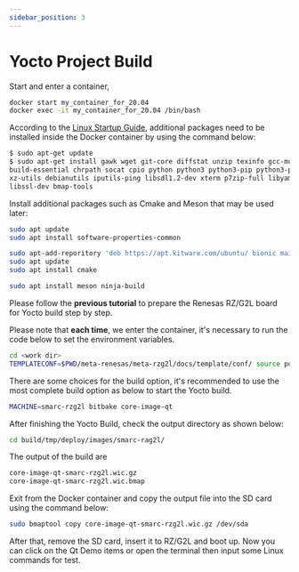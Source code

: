 ```yaml
---
sidebar_position: 3
---
```


# Yocto Project Build
Start and enter a container,
```bash
docker start my_container_for_20.04
docker exec -it my_container_for_20.04 /bin/bash
```

According to the [Linux Startup Guide](http://140.112.12.82/docu-moil-renesas/assets/files/LinuxStartUpGuide-v3.0.6-a054b3a83140c44a03d92433b163ee18.pdf), additional packages need to be installed inside the Docker container by using the command below:
```bash
$ sudo apt-get update
$ sudo apt-get install gawk wget git-core diffstat unzip texinfo gcc-multilib \
build-essential chrpath socat cpio python python3 python3-pip python3-pexpect \
xz-utils debianutils iputils-ping libsdl1.2-dev xterm p7zip-full libyaml-dev \
libssl-dev bmap-tools
```

Install additional packages such as Cmake and Meson that may be used later:
```bash
sudo apt update
sudo apt install software-properties-common

sudo apt-add-reporitory 'deb https://apt.kitware.com/ubuntu/ bionic main'
sudo apt update
sudo apt install cmake

sudo apt install meson ninja-build
```

Please follow the **previous tutorial** to prepare the Renesas RZ/G2L board for Yocto build step by step.

Please note that **each time**, we enter the container, it's necessary to run the code below to set the environment variables.
```bash
cd <work dir> 
TEMPLATECONF=$PWD/meta-renesas/meta-rzg2l/docs/template/conf/ source poky/oe-init-build-env build
```

There are some choices for the build option, it's recommended to use the most complete build option as below to start the Yocto build.
```bash
MACHINE=smarc-rzg2l bitbake core-image-qt
```

After finishing the Yocto Build, check the output directory as shown below:
```bash
cd build/tmp/deploy/images/smarc-rag2l/
```

The output of the build are
```bash
core-image-qt-smarc-rzg2l.wic.gz
core-image-qt-smarc-rzg2l.wic.bmap
```

Exit from the Docker container and copy the output file into the SD card using the command below:
```bash
sudo bmaptool copy core-image-qt-smarc-rzg2l.wic.gz /dev/sda
```

After that, remove the SD card, insert it to RZ/G2L and boot up. Now you can click on the Qt Demo items or open the terminal then input some Linux commands for test.



